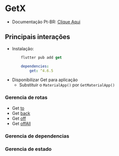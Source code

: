 # GetX

- Documentação Pt-BR: [Clique Aqui](https://github.com/jonataslaw/getx/blob/master/README.pt-br.md)

## Principais interações
- Instalação:
    ```dart
        flutter pub add get
    ```
    ```yaml
        dependencies:
            get: ^4.6.5
    ```
- Disponibilizar Get para aplicação
    - Substituir o `MaterialApp()` por `GetMaterialApp()`

### Gerencia de rotas
- Get [to](./Rotas/To.md)
- Get [back](./Rotas/Back.md)
- Get [off](./Rotas/Off.md)
- Get [offAll](./Rotas/OffAll.md)

### Gerencia de dependencias

### Gerencia de estado